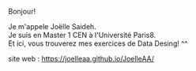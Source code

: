 Bonjour! <br />

Je m'appele Joëlle Saideh.<br />
Je suis en Master 1 CEN à l'Université Paris8.<br />
Et ici, vous trouverez mes exercices de Data Desing! ^^

site web : https://joelleaa.github.io/JoelleAA/ <br />












